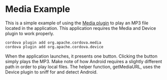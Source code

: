 Media Example
===

This is a simple example of using the [Media plugin](https://github.com/apache/cordova-plugin-media/blob/master/doc/index.md) to play an MP3 file located in the application. This application requires the Media and Device plugin to work properly.

	cordova plugin add org.apache.cordova.media
	cordova plugin add org.apache.cordova.device
  
When the application launches, it presents one button. Clicking the button simply plays the MP3. Make note of how Android requires a slightly different path in order to play local files. The helper function, getMediaURL, uses the Device plugin to sniff for and detect Android.
